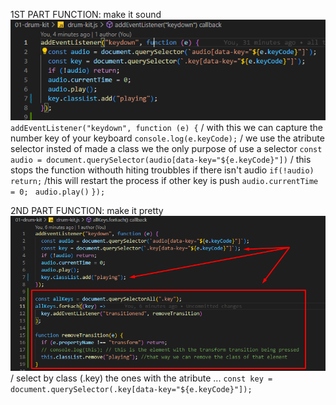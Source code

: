 1ST PART FUNCTION: make it sound
![first attemp](./img/Screenshot_4.png)
`addEventListener("keydown", function (e) {`
/ with this we can capture the number key of your keyboard
`console.log(e.keyCode);`
/ we use the atribute selector insted of made a class we the only purpose of use a selector
`const audio = document.querySelector(audio[data-key="${e.keyCode}"])`
/ this stops the function withouth hiting troubbles if there isn't audio
`if(!audio) return;`
/this will restart the process if other key is push
`audio.currentTime = 0; `
`audio.play()`
`});`

2ND PART FUNCTION: make it pretty
![first attemp classlist](./img/Screenshot_1.png)
/ select by class (.key) the ones with the atribute ...
`const key = document.querySelector(.key[data-key="${e.keyCode}"]);`
